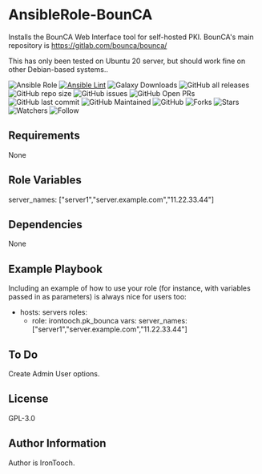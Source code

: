 AnsibleRole-BounCA
=========

Installs the BounCA Web Interface tool for self-hosted PKI. BounCA's main repository is https://gitlab.com/bounca/bounca/ 

This has only been tested on Ubuntu 20 server, but should work fine on other Debian-based systems..


![Ansible Role](https://img.shields.io/ansible/role/57813)
[![Ansible Lint](https://github.com/IronTooch/AnsibleRole-BounCA/actions/workflows/main.yml/badge.svg)](https://github.com/IronTooch/AnsibleRole-BounCA/actions/workflows/main.yml)
![Galaxy Downloads](https://img.shields.io/badge/dynamic/json?color=blueviolet&label=Galaxy%20Downloads&query=%24.download_count&url=https%3A%2F%2Fgalaxy.ansible.com%2Fapi%2Fv1%2Froles%2F57813%2F%3Fformat%3Djson) 
![GitHub all releases](https://img.shields.io/github/downloads-pre/irontooch/AnsibleRole-BounCA/total)
![GitHub repo size](https://img.shields.io/github/repo-size/IronTooch/AnsibleRole-BounCA)
![GitHub issues](https://img.shields.io/github/issues-raw/Irontooch/AnsibleRole-BounCA)
![GitHub Open PRs](https://badgen.net/github/open-prs/Irontooch/AnsibleRole-BounCA)
![GitHub last commit](https://img.shields.io/github/last-commit/IronTooch/AnsibleRole-BounCA)
![GitHub Maintained](https://img.shields.io/maintenance/yes/2022)
![GitHub](https://img.shields.io/github/license/IronTooch/AnsibleRole-BounCA)
![Forks](https://img.shields.io/github/forks/Irontooch/AnsibleRole-BounCA.svg)
![Stars](https://img.shields.io/github/stars/Irontooch/AnsibleRole-BounCA.svg)
![Watchers](https://img.shields.io/github/watchers/Irontooch/AnsibleRole-BounCA.svg)
![Follow](https://img.shields.io/github/followers/IronTooch.svg?style=social&label=Follow&maxAge=2592000)

Requirements
------------

None

Role Variables
--------------

server_names: ["server1","server.example.com","11.22.33.44"]


Dependencies
------------

None

Example Playbook
----------------

Including an example of how to use your role (for instance, with variables passed in as parameters) is always nice for users too:

  - hosts: servers
    roles:
    - role: irontooch.pk_bounca
      vars:
        server_names: ["server1","server.example.com","11.22.33.44"]

To Do
-----

Create Admin User options.

License
-------

GPL-3.0

Author Information
------------------

Author is IronTooch.
